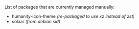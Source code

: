 List of packages that are currently managed manually:

- humanity-icon-theme _(re-packaged to use xz instead of zst)_
- solaar _(from debian sid)_
